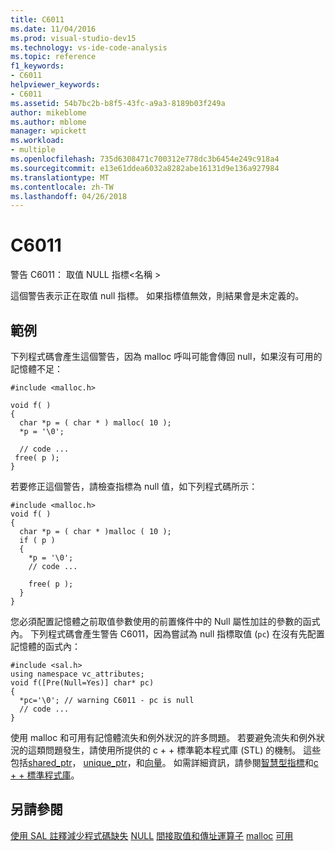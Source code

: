 ```yaml
---
title: C6011
ms.date: 11/04/2016
ms.prod: visual-studio-dev15
ms.technology: vs-ide-code-analysis
ms.topic: reference
f1_keywords:
- C6011
helpviewer_keywords:
- C6011
ms.assetid: 54b7bc2b-b8f5-43fc-a9a3-8189b03f249a
author: mikeblome
ms.author: mblome
manager: wpickett
ms.workload:
- multiple
ms.openlocfilehash: 735d6308471c700312e778dc3b6454e249c918a4
ms.sourcegitcommit: e13e61ddea6032a8282abe16131d9e136a927984
ms.translationtype: MT
ms.contentlocale: zh-TW
ms.lasthandoff: 04/26/2018
---
```

# <a name="c6011"></a>C6011
警告 C6011： 取值 NULL 指標\<名稱 >

 這個警告表示正在取值 null 指標。 如果指標值無效，則結果會是未定義的。

## <a name="example"></a>範例
 下列程式碼會產生這個警告，因為 malloc 呼叫可能會傳回 null，如果沒有可用的記憶體不足：

```
#include <malloc.h>

void f( )
{
  char *p = ( char * ) malloc( 10 );
  *p = '\0';

  // code ...
 free( p );
}
```

 若要修正這個警告，請檢查指標為 null 值，如下列程式碼所示：

```
#include <malloc.h>
void f( )
{
  char *p = ( char * )malloc ( 10 );
  if ( p )
  {
    *p = '\0';
    // code ...

    free( p );
  }
}
```

 您必須配置記憶體之前取值參數使用的前置條件中的 Null 屬性加註的參數的函式內。 下列程式碼會產生警告 C6011，因為嘗試為 null 指標取值 (`pc`) 在沒有先配置記憶體的函式內：

```
#include <sal.h>
using namespace vc_attributes;
void f([Pre(Null=Yes)] char* pc)
{
  *pc='\0'; // warning C6011 - pc is null
  // code ...
}
```

 使用 malloc 和可用有記憶體流失和例外狀況的許多問題。 若要避免流失和例外狀況的這類問題發生，請使用所提供的 c + + 標準範本程式庫 (STL) 的機制。 這些包括[shared_ptr](/cpp/standard-library/shared-ptr-class)， [unique_ptr](/cpp/standard-library/unique-ptr-class)，和[向量](/cpp/standard-library/vector)。 如需詳細資訊，請參閱[智慧型指標](/cpp/cpp/smart-pointers-modern-cpp)和[c + + 標準程式庫](/cpp/standard-library/cpp-standard-library-reference)。

## <a name="see-also"></a>另請參閱
 [使用 SAL 註釋減少程式碼缺失](using-sal-annotations-to-reduce-c-cpp-code-defects.md) [NULL](/cpp/c-runtime-library/null-crt) [間接取值和傳址運算子](/cpp/c-language/indirection-and-address-of-operators) [malloc](/cpp/c-runtime-library/reference/malloc) [可用](/cpp/c-runtime-library/reference/free)